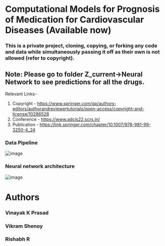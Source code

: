 # Computational Models for Prognosis of Medication for Cardiovascular Diseases (Available now)
### This is a private project, cloning, copying, or forking any code and data while simultaneously passing it off as their own is not allowed (refer to copyright).
## Note: Please go to folder Z_current->Neural Network to see predictions for all the drugs.

Relevant Links-
1. Copyright - https://www.springer.com/gp/authors-editors/authorandreviewertutorials/open-access/copyright-and-license/10286528
2. Conference - https://www.adcis22.scrs.in/
3. Publication - https://link.springer.com/chapter/10.1007/978-981-99-3250-4_24

### Data Pipeline
![image](https://user-images.githubusercontent.com/73354099/190575786-67474e67-9d01-461f-814f-19b189491ec3.png)


### Neural network architecture
![image](https://user-images.githubusercontent.com/73354099/190575699-d726f8ea-1d62-4dd3-bfec-9d4219aee9ca.png)

# Authors
### Vinayak K Prasad
### Vikram Shenoy
### Rishabh R
